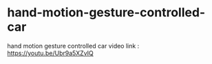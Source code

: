 # hand-motion-gesture-controlled-car
hand motion gesture controlled car
video link : https://youtu.be/Ubr9a5XZvIQ
